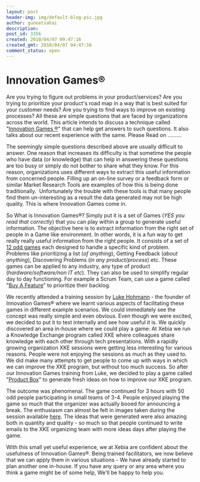 ```yaml
---
layout: post
header-img: img/default-blog-pic.jpg
author: guneetsahai
description: 
post_id: 3356
created: 2010/04/07 09:47:16
created_gmt: 2010/04/07 04:47:16
comment_status: open
---
```


# Innovation Games®

Are you trying to figure out problems in your product/services? Are you trying to prioritize your product's road map in a way that is best suited for your customer needs? Are you trying to find ways to improve on existing processes? All these are simple questions that are faced by organizations across the world. This article intends to discuss a technique called "[Innovation Games ®][1]" that can help get answers to such questions. It also talks about our recent experience with the same. Please Read on .........

The seemingly simple questions described above are usually difficult to answer. One reason that increases its difficulty is that sometime the people who have data (or knowledge) that can help in answering these questions are too busy or simply do not bother to share what they know. For this reason, organizations uses different ways to extract this useful information from concerned people. Filling up an on-line survey or a feedback form or similar Market Research Tools are examples of how this is being done traditionally.  Unfortunately the trouble with these tools is that many people find them un-interesting as a result the data generated may not be high quality. This is where Innovation Games come in.

So What is Innovation Games®? Simply put it is a set of Games (_YES you read that correctly_) that you can play within a group to generate useful information. The objective here is to extract information from the right set of people in a Game like environment. In other words, it is a fun way to get really really useful information from the right people. It consists of a set of [12 odd games][2] each designed to handle a specific kind of problem. Problems like prioritizing a list (_of anything_), Getting Feedback (_about anything_), Discovering Problems (_in any product/process_) etc. These games can be applied to any industry, any type of product (_hardware/software/non IT etc_). They can also be used to simplify regular day to day functioning. For example a Scrum Team, can use a game called "[Buy A Feature][3]" to prioritize their backlog.

We recently attended a training session by [Luke Hohmann][4] \- the founder of Innovation Games® where we learnt various aspects of facilitating these games in different example scenarios. We could immediately see the concept was really simple and even obvious. Even though we were excited, we decided to put it to test internally and see how useful it is. We quickly discovered an area in-house where we could play a game: At Xebia we run a Knowledge Exchange program called XKE where colleagues share knowledge with each other through tech presentations. With a rapidly growing organization XKE sessions were getting less interesting for various reasons. People were not enjoying the sessions as much as they used to. We did make many attempts to get people to come up with ways in which we can improve the XKE program, but without too much success. So after our Innovation Games training from Luke, we decided to play a game called "[Product Box][5]" to generate fresh ideas on how to improve our XKE program.

The outcome was phenomenal. The game continued for 3 hours with 50 odd people participating in small teams of 3-4. People enjoyed playing the game so much that the organizer was actually booed for announcing a break. The enthusiasm can almost be felt in images taken during the session available [here][6]. The ideas that were generated were also amazing both in quantity and quality - so much so that people continued to write emails to the XKE organizing team with more ideas days after playing the game.

With this small yet useful experience, we at Xebia are confident about the usefulness of Innovation Games®. Being trained facilitators, we now believe that we can apply them in various situations - We have already started to plan another one in-house. If you have any query or any area where you think a game might be of some help, We'll be happy to help you.

   [1]: http://innovationgames.com
   [2]: http://innovationgames.com/resources/the-games/
   [3]: http://innovationgames.com/buy-a-feature/
   [4]: http://www.lukehohmann.com/
   [5]: http://innovationgames.com/product-box/
   [6]: http://www.flickr.com/photos/xebiaindia/sets/72157623785102404/